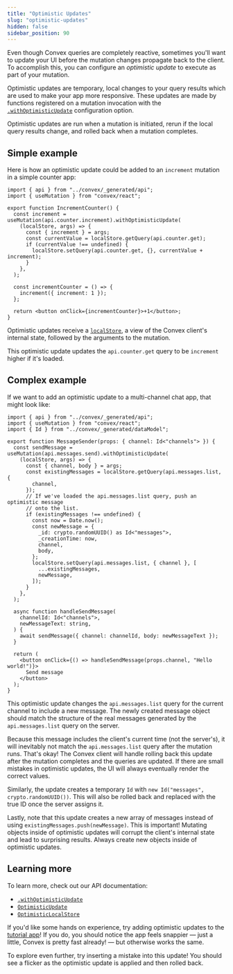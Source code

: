 ```yaml
---
title: "Optimistic Updates"
slug: "optimistic-updates"
hidden: false
sidebar_position: 90
---
```





Even though Convex queries are completely reactive, sometimes you'll want to
update your UI before the mutation changes propagate back to the client. To
accomplish this, you can configure an _optimistic update_ to execute as part of
your mutation.

Optimistic updates are temporary, local changes to your query results which are
used to make your app more responsive. These updates are made by functions
registered on a mutation invocation with the
[`.withOptimisticUpdate`](/api/interfaces/react.ReactMutation#withoptimisticupdate)
configuration option.

Optimistic updates are run when a mutation is initiated, rerun if the local
query results change, and rolled back when a mutation completes.

## Simple example

Here is how an optimistic update could be added to an `increment` mutation in a
simple counter app:


```tsx
import { api } from "../convex/_generated/api";
import { useMutation } from "convex/react";

export function IncrementCounter() {
  const increment = useMutation(api.counter.increment).withOptimisticUpdate(
    (localStore, args) => {
      const { increment } = args;
      const currentValue = localStore.getQuery(api.counter.get);
      if (currentValue !== undefined) {
        localStore.setQuery(api.counter.get, {}, currentValue + increment);
      }
    },
  );

  const incrementCounter = () => {
    increment({ increment: 1 });
  };

  return <button onClick={incrementCounter}>+1</button>;
}

```


Optimistic updates receive a
[`localStore`](/api/interfaces/browser.OptimisticLocalStore), a view of the
Convex client's internal state, followed by the arguments to the mutation.

This optimistic update updates the `api.counter.get` query to be `increment`
higher if it's loaded.

## Complex example

If we want to add an optimistic update to a multi-channel chat app, that might
look like:


```tsx
import { api } from "../convex/_generated/api";
import { useMutation } from "convex/react";
import { Id } from "../convex/_generated/dataModel";

export function MessageSender(props: { channel: Id<"channels"> }) {
  const sendMessage = useMutation(api.messages.send).withOptimisticUpdate(
    (localStore, args) => {
      const { channel, body } = args;
      const existingMessages = localStore.getQuery(api.messages.list, {
        channel,
      });
      // If we've loaded the api.messages.list query, push an optimistic message
      // onto the list.
      if (existingMessages !== undefined) {
        const now = Date.now();
        const newMessage = {
          _id: crypto.randomUUID() as Id<"messages">,
          _creationTime: now,
          channel,
          body,
        };
        localStore.setQuery(api.messages.list, { channel }, [
          ...existingMessages,
          newMessage,
        ]);
      }
    },
  );

  async function handleSendMessage(
    channelId: Id<"channels">,
    newMessageText: string,
  ) {
    await sendMessage({ channel: channelId, body: newMessageText });
  }

  return (
    <button onClick={() => handleSendMessage(props.channel, "Hello world!")}>
      Send message
    </button>
  );
}

```


This optimistic update changes the `api.messages.list` query for the current
channel to include a new message. The newly created message object should match
the structure of the real messages generated by the `api.messages.list` query on
the server.

Because this message includes the client's current time (not the server's), it
will inevitably not match the `api.messages.list` query after the mutation runs.
That's okay! The Convex client will handle rolling back this update after the
mutation completes and the queries are updated. If there are small mistakes in
optimistic updates, the UI will always eventually render the correct values.

Similarly, the update creates a temporary `Id` with
`new Id("messages", crypto.randomUUID())`. This will also be rolled back and
replaced with the true ID once the server assigns it.

Lastly, note that this update creates a new array of messages instead of using
`existingMessages.push(newMessage)`. This is important! Mutating objects inside
of optimistic updates will corrupt the client's internal state and lead to
surprising results. Always create new objects inside of optimistic updates.

## Learning more

To learn more, check out our API documentation:

- [`.withOptimisticUpdate`](/api/interfaces/react.ReactMutation#withoptimisticupdate)
- [`OptimisticUpdate`](/api/modules/browser#optimisticupdate)
- [`OptimisticLocalStore`](/api/interfaces/browser.OptimisticLocalStore)

If you'd like some hands on experience, try adding optimistic updates to the
[tutorial app](https://github.com/get-convex/convex-tutorial)! If you do, you
should notice the app feels snappier — just a little, Convex is pretty fast
already! — but otherwise works the same.

To explore even further, try inserting a mistake into this update! You should
see a flicker as the optimistic update is applied and then rolled back.
